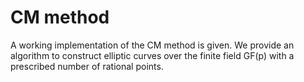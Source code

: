 # CM method

A working implementation of the CM method is given.
We provide an algorithm to construct elliptic curves over the finite field GF(p) with a prescribed number of 
rational points. 
